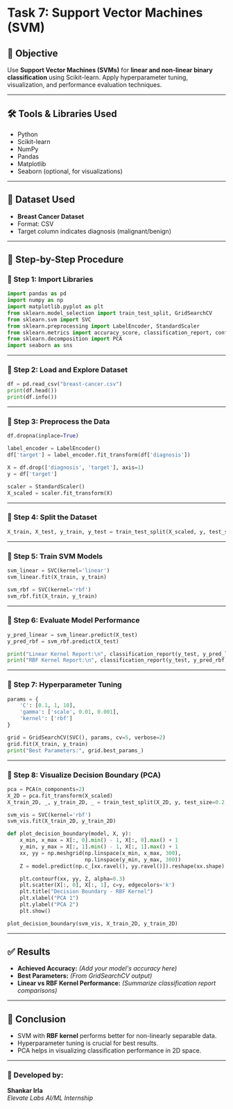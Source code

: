 # Task 7: Support Vector Machines (SVM)

## 📌 Objective
Use **Support Vector Machines (SVMs)** for **linear and non-linear binary classification** using Scikit-learn. Apply hyperparameter tuning, visualization, and performance evaluation techniques.

---

## 🛠️ Tools & Libraries Used

- Python
- Scikit-learn
- NumPy
- Pandas
- Matplotlib
- Seaborn (optional, for visualizations)

---

## 📂 Dataset Used
- **Breast Cancer Dataset**
- Format: CSV
- Target column indicates diagnosis (malignant/benign)

---

## 🔁 Step-by-Step Procedure

### 🔹 Step 1: Import Libraries

```python
import pandas as pd
import numpy as np
import matplotlib.pyplot as plt
from sklearn.model_selection import train_test_split, GridSearchCV
from sklearn.svm import SVC
from sklearn.preprocessing import LabelEncoder, StandardScaler
from sklearn.metrics import accuracy_score, classification_report, confusion_matrix
from sklearn.decomposition import PCA
import seaborn as sns
```

---

### 🔹 Step 2: Load and Explore Dataset

```python
df = pd.read_csv("breast-cancer.csv")
print(df.head())
print(df.info())
```

---

### 🔹 Step 3: Preprocess the Data

```python
df.dropna(inplace=True)

label_encoder = LabelEncoder()
df['target'] = label_encoder.fit_transform(df['diagnosis'])

X = df.drop(['diagnosis', 'target'], axis=1)
y = df['target']

scaler = StandardScaler()
X_scaled = scaler.fit_transform(X)
```

---

### 🔹 Step 4: Split the Dataset

```python
X_train, X_test, y_train, y_test = train_test_split(X_scaled, y, test_size=0.2, random_state=42)
```

---

### 🔹 Step 5: Train SVM Models

```python
svm_linear = SVC(kernel='linear')
svm_linear.fit(X_train, y_train)

svm_rbf = SVC(kernel='rbf')
svm_rbf.fit(X_train, y_train)
```

---

### 🔹 Step 6: Evaluate Model Performance

```python
y_pred_linear = svm_linear.predict(X_test)
y_pred_rbf = svm_rbf.predict(X_test)

print("Linear Kernel Report:\n", classification_report(y_test, y_pred_linear))
print("RBF Kernel Report:\n", classification_report(y_test, y_pred_rbf))
```

---

### 🔹 Step 7: Hyperparameter Tuning

```python
params = {
    'C': [0.1, 1, 10],
    'gamma': ['scale', 0.01, 0.001],
    'kernel': ['rbf']
}

grid = GridSearchCV(SVC(), params, cv=5, verbose=2)
grid.fit(X_train, y_train)
print("Best Parameters:", grid.best_params_)
```

---

### 🔹 Step 8: Visualize Decision Boundary (PCA)

```python
pca = PCA(n_components=2)
X_2D = pca.fit_transform(X_scaled)
X_train_2D, _, y_train_2D, _ = train_test_split(X_2D, y, test_size=0.2, random_state=42)

svm_vis = SVC(kernel='rbf')
svm_vis.fit(X_train_2D, y_train_2D)

def plot_decision_boundary(model, X, y):
    x_min, x_max = X[:, 0].min() - 1, X[:, 0].max() + 1
    y_min, y_max = X[:, 1].min() - 1, X[:, 1].max() + 1
    xx, yy = np.meshgrid(np.linspace(x_min, x_max, 300),
                         np.linspace(y_min, y_max, 300))
    Z = model.predict(np.c_[xx.ravel(), yy.ravel()]).reshape(xx.shape)

    plt.contourf(xx, yy, Z, alpha=0.3)
    plt.scatter(X[:, 0], X[:, 1], c=y, edgecolors='k')
    plt.title("Decision Boundary - RBF Kernel")
    plt.xlabel("PCA 1")
    plt.ylabel("PCA 2")
    plt.show()

plot_decision_boundary(svm_vis, X_train_2D, y_train_2D)
```

---

## ✅ Results

- **Achieved Accuracy:** _(Add your model's accuracy here)_
- **Best Parameters:** _(From GridSearchCV output)_
- **Linear vs RBF Kernel Performance:** _(Summarize classification report comparisons)_

---

## 📌 Conclusion

- SVM with **RBF kernel** performs better for non-linearly separable data.
- Hyperparameter tuning is crucial for best results.
- PCA helps in visualizing classification performance in 2D space.

---

### 🚀 Developed by:
**Shankar Irla**  
_Elevate Labs AI/ML Internship_